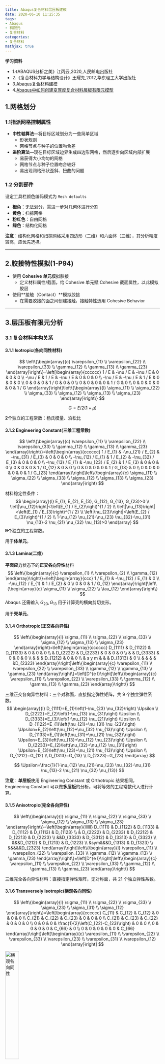 ```yaml
---
title: Abaqus复合材料层压板建模
date: 2020-06-10 11:25:35
tags:
- Abaqus
- 有限元
- 复合材料
categories:
- 复合材料
mathjax: true
---
```


**学习资料**

- 1.《ABAQUS分析之美》江丙云,2020,人民邮电出版社
- 2.《复合材料力学与结构设计》王耀先,2012,华东理工大学出版社
- 3.[Abaqus复合材料建模](https://space.bilibili.com/381464575/video)
- 4.[Abaqus中如何创建变厚度复合材料层板有限元模型](https://mp.weixin.qq.com/s?__biz=MzI3MTE3OTgzNA==&mid=2649180241&idx=1&sn=e78447652fe81f9dc9ee8771d63bbd79&chksm=f2d62104c5a1a81274638d4a7c78906f0f4cc7bb1c1324c5c229ac441957b452afc2c87f2507&scene=21#wechat_redirect)

<!-- more -->

## 1.网格划分

### 1.1指派网格控制属性

- **中性轴算法**—将目标区域划分为一些简单区域
  - 形状规则
  - 网格节点与种子的位置吻合差
- **进阶算法**—现在目标区域边界生成四边形网格，然后逐步向区域内部扩展
  - 易获得大小均匀的网格
  - 网格节点与种子位置吻合较好
  - 易出现网格形状歪斜、扭曲的问题

### 1.2 分割部件

设定工具栏颜色编码模式为 `Mesh defaults`

- **橙色**：无法划分，需进一步对几何体进行分割
- **黄色**：扫掠网格
- **粉红色**：自由网格
- **绿色**：结构化网格

**注意**：结构化网格和扫掠网格采用四边形（二维）和六面体（三维），其分析精度较高，应优先选择。

---

## 2.胶接特性模拟(1-P94)

- 使用 **Cohesive 单元**模拟胶接
  - 定义材料属性/截面，给 Cohesive 单元赋 Cohesive 截面属性，以此模拟胶层
- 使用**接触（Contact）**模拟胶接
  - 在需要胶接的面之间创建接触，接触特性选用 Cohesive Behavior

---

## 3.层压板有限元分析

### 3.1 复合材料本构关系

#### 3.1.1 Isotropic(各向同性材料)

$$
\left\{\begin{array}{c}
\varepsilon_{11} \\
\varepsilon_{22} \\
\varepsilon_{33} \\
\gamma_{12} \\
\gamma_{13} \\
\gamma_{23}
\end{array}\right\}=\left[\begin{array}{cccccc}
1 / E & -\nu / E & -\nu / E & 0 & 0 & 0 \\
-\nu / E & 1 / E & -\nu / E & 0 & 0 & 0 \\
-\nu / E & -\nu / E & 1 / E & 0 & 0 & 0 \\
0 & 0 & 0 & 1 / G & 0 & 0 \\
0 & 0 & 0 & 0 & 1 / G & 0 \\
0 & 0 & 0 & 0 & 0 & 1 / G
\end{array}\right]\left\{\begin{array}{l}
\sigma_{11} \\
\sigma_{22} \\
\sigma_{33} \\
\sigma_{12} \\
\sigma_{13} \\
\sigma_{23}
\end{array}\right\}
$$

$$
G=E/2(1+\mu)
$$

**2个**独立的工程常数：杨氏模量、泊松比

#### 3.1.2 Engineering Constant(三维工程常数)

$$
\left\{\begin{array}{c}
\varepsilon_{11} \\
\varepsilon_{22} \\
\varepsilon_{33} \\
\gamma_{12} \\
\gamma_{13} \\
\gamma_{23}
\end{array}\right\}=\left[\begin{array}{cccccc}
1 / E_{1} & -\nu_{21} / E_{2} & -\nu_{31} / E_{3} & 0 & 0 & 0 \\
-\nu_{12} / E_{1} & 1 / E_{2} & -\nu_{32} / E_{3} & 0 & 0 & 0 \\
-\nu_{13} / E_{1} & -\nu_{23} / E_{2} & 1 / E_{3} & 0 & 0 & 0 \\
0 & 0 & 0 & 1 / G_{12} & 0 & 0 \\
0 & 0 & 0 & 0 & 1 / G_{13} & 0 \\
0 & 0 & 0 & 0 & 0 & 1 / G_{23}
\end{array}\right]\left\{\begin{array}{c}
\sigma_{11} \\
\sigma_{22} \\
\sigma_{33} \\
\sigma_{12} \\
\sigma_{13} \\
\sigma_{23}
\end{array}\right)
$$

材料稳定性条件：
$$
\begin{array}{l}
E_{1}, E_{2}, E_{3}, G_{12}, G_{13}, G_{23}>0 \\
\left|\nu_{12}\right|<\left(E_{1} / E_{2}\right)^{1 / 2} \\
\left|\nu_{13}\right|<\left(E_{1} / E_{3}\right)^{1 / 2} \\
\left|\nu_{23}\right|<\left(E_{2} / E_{3}\right)^{1 / 2} \\
1-\nu_{12} \nu_{21}-\nu_{23} \nu_{32}-\nu_{31} \nu_{13}-2 \nu_{21} \nu_{32} \nu_{13}>0
\end{array}
$$
**9个**独立的工程常数。

用于**体单元**。

#### 3.1.3 Lamina(二维)

**平面应力**状态下的**正交各向异性**材料
$$
\left\{\begin{array}{c}
\varepsilon_{1} \\
\varepsilon_{2} \\
\gamma_{12}
\end{array}\right\}=\left[\begin{array}{ccc}
1 / E_{1} & -\nu_{12} / E_{1} & 0 \\
-\nu_{12} / E_{1} & 1 / E_{2} & 0 \\
0 & 0 & 1 / G_{12}
\end{array}\right]\left\{\begin{array}{c}
\sigma_{11} \\
\sigma_{22} \\
\tau_{12}
\end{array}\right\}
$$
Abaqus 还需输入 $G_{23},G_{13}$ 用于计算壳的横向剪切变形。

用于**壳单元**。

#### 3.1.4 Orthotropic(正交各向异性)

$$
\left\{\begin{array}{l}
\sigma_{11} \\
\sigma_{22} \\
\sigma_{33} \\
\sigma_{12} \\
\sigma_{13} \\
\sigma_{23}
\end{array}\right)=\left[\begin{array}{cccccc}
D_{1111} & D_{1122} & D_{1133} & 0 & 0 & 0 \\
& D_{2222} & D_{2233} & 0 & 0 & 0 \\
& & D_{3333} & 0 & 0 & 0 \\
& & & D_{1212} & 0 & 0 \\
& s y m & & & D_{1313} & 0 \\
& & & & &D_{2323}
\end{array}\right]\left\{\begin{array}{c}
\varepsilon_{11} \\
\varepsilon_{22} \\
\varepsilon_{33} \\
\gamma_{12} \\
\gamma_{13} \\
\gamma_{23}
\end{array}\right\}=\left[D^{e l}\right]\left\{\begin{array}{c}
\varepsilon_{11} \\
\varepsilon_{22} \\
\varepsilon_{33} \\
\gamma_{12} \\
\gamma_{13} \\
\gamma_{23}
\end{array}\right\}
$$

三维正交各向异性材料：三个对称面，直接指定弹性矩阵，共 9 个独立弹性系数。
$$
\begin{array}{l}
D_{1111}=E_{1}\left(1-\nu_{23} \nu_{32}\right) \Upsilon \\
D_{2222}=E_{2}\left(1-\nu_{13} \nu_{31}\right) \Upsilon \\
D_{3333}=E_{3}\left(1-\nu_{12} \nu_{21}\right) \Upsilon \\
D_{1122}=E_{1}\left(\nu_{21}+\nu_{31} \nu_{23}\right) \Upsilon=E_{2}\left(\nu_{12}+\nu_{32} \nu_{13}\right) \Upsilon \\
D_{1133}=E_{1}\left(\nu_{31}+\nu_{21} \nu_{32}\right) \Upsilon=E_{3}\left(\nu_{13}+\nu_{12} \nu_{23}\right) \Upsilon \\
D_{2233}=E_{2}\left(\nu_{32}+\nu_{12} \nu_{31}\right) \Upsilon=E_{3}\left(\nu_{23}+\nu_{21} \nu_{13}\right) \Upsilon \\
D_{1212}=G_{12} \\
D_{1313}=G_{13} \\
D_{2323}=G_{23}
\end{array}
$$

$$
\Upsilon=\frac{1}{1-\nu_{12} \nu_{21}-\nu_{23} \nu_{32}-\nu_{31} \nu_{13}-2 \nu_{21} \nu_{32} \nu_{13}}
$$

**注意**：**单层板**使用 Engineering Constant 或 Orthotropic 结果相同，Engineering Constant 可以做**多层板**的分析，可将等效的工程常数代入进行计算。

#### 3.1.5 Anisotropic(完全各向异性)

$$
\left\{\begin{array}{l}
\sigma_{11} \\
\sigma_{22} \\
\sigma_{33} \\
\sigma_{12} \\
\sigma_{13} \\
\sigma_{23}
\end{array}\right\}=\left[\begin{array}{llllll}
D_{1111} & D_{1122} & D_{1133} & D_{1112} & D_{1113} & D_{1123} \\
& D_{2222} & D_{2233} & D_{2212} & D_{2213} & D_{2223} \\
&&D_{3333} & D_{3312} & D_{3313} & D_{3323} \\
&&&D_{1212} & D_{1213} & D_{1223} \\
&sym&&&D_{1313} & D_{1323} \\
&&&&&D_{2323}
\end{array}\right]\left\{\begin{array}{l}
\varepsilon_{11} \\
\varepsilon_{22} \\
\varepsilon_{33} \\
\gamma_{12} \\
\gamma_{13} \\
\gamma_{23}
\end{array}\right\}=\left[D^{e l}\right]\left\{\begin{array}{c}
\varepsilon_{11} \\
\varepsilon_{22} \\
\varepsilon_{33} \\
\gamma_{12} \\
\gamma_{13} \\
\gamma_{23}
\end{array}\right\}
$$

三维完全各向异性材料：直接指定弹性矩阵，无对称面，共 21 个独立弹性系数。

#### 3.1.6 Transversely Isotropic(横观各向同性)

$$
\left\{\begin{array}{l}
\sigma_{11} \\
\sigma_{22} \\
\sigma_{33} \\
\sigma_{23} \\
\sigma_{31} \\
\sigma_{12}
\end{array}\right\}=\left[\begin{array}{cccccc}
C_{11} & C_{12} & C_{12} & 0 & 0 & 0 \\
C_{21} & C_{22} & C_{23} & 0 & 0 & 0 \\
C_{21} & C_{23} & C_{22} & 0 & 0 & 0 \\
0 & 0 & 0 & \frac{1}{2}\left(C_{22}-C_{23}\right) & 0 & 0 \\
0 & 0 & 0 & 0 & C_{66} & 0 \\
0 & 0 & 0 & 0 & 0 & C_{66}
\end{array}\right]\left[\begin{array}{c}
\varepsilon_{11} \\
\varepsilon_{22} \\
\varepsilon_{33} \\
\varepsilon_{23} \\
\varepsilon_{31} \\
\varepsilon_{12}
\end{array}\right]
$$

<img src="https://aliyun-oss-coderhuye.oss-cn-hangzhou.aliyuncs.com/blog/2021-06-19-%E6%A8%AA%E8%A7%82%E5%90%84%E5%90%91%E5%90%8C%E6%80%A7-789aac.png" alt="横观各向同性" width="30%" />

可指定为 Engineering Constant。

### 3.2 层压板建模方法(1-P103)

#### 3.2.1 由单元不同，分为4个方案

- 壳模型、壳单元
- 实体模型、连续壳单元、厚度方向划分一层单元
- 实体模型、体单元、厚度方向划分一层单元
- 实体模型、体单元、厚度方向划分多层单元

<img src="https://aliyun-oss-coderhuye.oss-cn-hangzhou.aliyuncs.com/blog/2021-06-19-%E5%B1%82%E5%8E%8B%E6%9D%BF%E5%BB%BA%E6%A8%A1%E5%8D%95%E5%85%83%E6%A8%A1%E5%9E%8B-b358b8.png" alt="横观各向同性" width="40%" />

#### 3.2.2 普通壳单元与连续壳单元比较

|              | 普通壳单元       | 连续壳单元       |
| ------------ | ---------------- | ---------------- |
| 依附几何     | 面               | 实体             |
| 厚度确定方式 | 截面属性         | 通过单元节点确定 |
| 节点自由度   | 平动及转动自由度 | 仅平动自由度     |

<img src="https://aliyun-oss-coderhuye.oss-cn-hangzhou.aliyuncs.com/blog/2021-06-19-%E6%99%AE%E9%80%9A%E5%A3%B3%E5%92%8C%E8%BF%9E%E7%BB%AD%E5%A3%B3-73ab1e.png" alt="横观各向同性" width="30%" />

- 对于薄板，普通壳单元精度会更高一些。
- 对于接触问题，连续壳单元可以在接触中考虑双面接触及厚度的变化，精度更高。

### 3.3 普通壳单元建模方法

[教程视频](https://www.bilibili.com/video/BV1wf4y1m7jg)

**流程**

> Part①➡Material②➡Section③➡Assign section➡Assign material orientation④➡Create mesh➡Assign element type➡Assembly➡Step⑤➡output➡Interaction➡Load➡Job➡Visualization

**①Part**：3D—Deformable—Shell—Planar

**②Property / Material**：Elasticity—Elastic—Lamina

**③Property / Section**：Shell—Composite

- During analysis
  - 在积分过程中，每个增量步重新计算截面属性，计算量较大，准确性较高，当材料有明显非线性（塑性、损伤后刚度退化等）时，建议使用。
- Before analysis
  - 在计算前对截面属性进行预积分，分析过程中截面属性不再变化，计算量小。

**④Assign material orientation**

- Create Datum Coordinate：Rectangular 建立材料坐标系
- Assign material orientation：指派材料方向

**⑤Step**：Field Output

- 输出每一层节点的数据

<img src="https://aliyun-oss-coderhuye.oss-cn-hangzhou.aliyuncs.com/blog/2021-06-19-field%20output-7c72df.png" alt="横观各向同性" width="40%" />

- 确定节点编号

<img src="https://aliyun-oss-coderhuye.oss-cn-hangzhou.aliyuncs.com/blog/2021-06-19-section%20points-4121f2.png" alt="横观各向同性" width="30%" />

### 3.4 连续壳单元建模方法

[教程视频](https://www.bilibili.com/video/BV1ia4y1v7S8)

**流程**

> Part①➡Material②➡Section③➡Assign section➡Assign material orientation➡Create mesh④➡Assign element type⑤➡Assembly➡Step⑥➡output➡Interaction➡Load➡Job➡Visualization

**①Part**：3D—Deformable—Solid

**②Property / Material**：Elasticity—Elastic—Lamina

**③Property / Section**：Shell—Composite

**④Assign Mesh Controls**：Element Shape—Hex，Technique—Sweep

**⑤Assign Element Type**：Family 中改为 Continuum Shell：SC8R

### 3.5 多层实体单元建模方法

**①Part**：3D—Deformable—Solid

**②Property / Material**：Elasticity—Elastic—Engineering Constants

**③Property / Section**：Solid—Composite

**④Assign Mesh Controls**：Element Shape—Hex，Technique—Sweep

**⑤Assign Element Type**：C3D8R

**⑥Step**：Field Output

- 输出每一层节点的数据

<img src="https://aliyun-oss-coderhuye.oss-cn-hangzhou.aliyuncs.com/blog/2021-06-19-1-0193c3.png" alt="横观各向同性" width="40%" />

- 只需输入 1,2,3,4 即可，因为每个铺层的积分点为 1

### 3.6 小结

|               | 普通壳          | 连续壳          | 多层实体              |
| ------------- | --------------- | --------------- | --------------------- |
| Part          | Shell—Planar    | Solid           | Solid                 |
| Material      | Lamina          | Lamina          | Engineering Constants |
| Section       | Shell—Composite | Shell—Composite | Solid—Composite       |
| Mesh Controls | Quad，Free      | Hex，Sweep      | Hex，Sweep            |
| Element Type  | S4R             | SC8R            | C3D8R                 |

